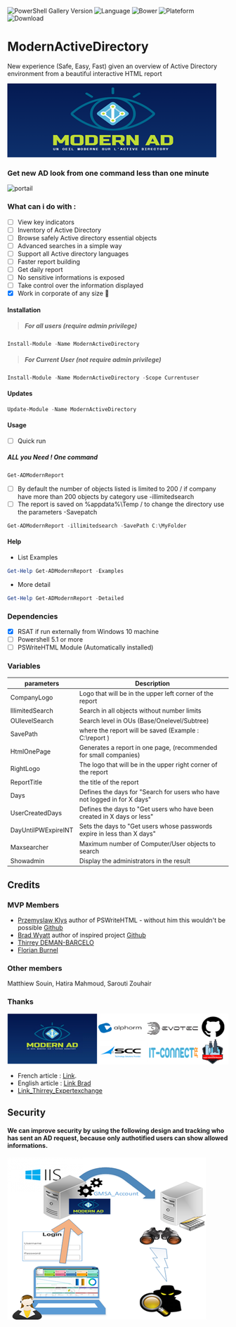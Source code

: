 ![PowerShell Gallery Version](https://img.shields.io/powershellgallery/v/ModernActivedirectory) ![Language](https://img.shields.io/badge/Powershell-100.0%25-blue)  ![Bower](https://img.shields.io/bower/l/Bootstrap?style=plastic) ![Plateform](https://img.shields.io/badge/Platform-Windows-brightgreen) ![Download](https://img.shields.io/badge/Downoad%20ModerActiveDirectory-500-orange)

# ModernActiveDirectory 
New experience (Safe, Easy, Fast) given an overview of Active Directory environment from a beautiful interactive HTML report

![Logo](Pictures/Logo.png "Logo")
### Get new AD look from one command less than one minute

![portail](https://user-images.githubusercontent.com/49924401/224164475-b18b4ce6-f4b2-4f3a-8dcc-a07b9b49ddf0.gif)

### What can i do with : 
- [ ] View key indicators
- [ ] Inventory of Active Directory
- [ ] Browse safely Active directory essential objects 
- [ ] Advanced searches in a simple way
- [ ] Support all Active directory languages
- [ ] Faster report building
- [ ] Get daily report
- [ ] No sensitive informations is exposed 
- [ ] Take control over the information displayed
- [x] Work in corporate of any size :tada:

#### Installation 
> #####  For all users (require admin privilege)
```Powershell
Install-Module -Name ModernActiveDirectory
```
> ##### For Current User (not require admin privilege)
```Powershell
Install-Module -Name ModernActiveDirectory -Scope Currentuser
```
#### Updates
```Powershell
Update-Module -Name ModernActiveDirectory
```
#### Usage
- [ ] Quick run
##### ALL you Need ! One command
```Powershell
Get-ADModernReport
```
- [ ]  By default the number of objects listed is limited to 200 / if company have more than 200 objects by category use -illimitedsearch
- [ ]  The report is saved on %appdata%\Temp  / to change the directory use the parameters -Savepatch

```Powershell
Get-ADModernReport -illimitedsearch -SavePath C:\MyFolder
```
#### Help
- List Examples
```Powershell
Get-Help Get-ADModernReport -Examples
```
- More detail
```Powershell
Get-Help Get-ADModernReport -Detailed
```
### Dependencies
- [x] RSAT if run externally from Windows 10 machine
- [ ] Powershell 5.1 or more
- [ ] PSWriteHTML Module (Automatically installed)
### Variables
| parameters  | Description |
| ------------- | ------------- |
| CompanyLogo   | Logo that will be in the upper left corner of the report  |
| IllimitedSearch | Search in all objects without number limits |
| OUlevelSearch | Search level in OUs (Base/Onelevel/Subtree) |
| SavePath      | where the report will be saved (Example : C:\report ) |
| HtmlOnePage | Generates a report in one page, (recommended for small companies) |
| RightLogo     | The logo that will be in the upper right corner of the report |
| ReportTitle   | the title of the report |
| Days          | Defines the days for "Search for users who have not logged in for X days" |
| UserCreatedDays | Defines the days to "Get users who have been created in X days or less" |
| DayUntilPWExpireINT | Sets the days to "Get users whose passwords expire in less than X days" |
| Maxsearcher | Maximum number of Computer/User objects to search |
| Showadmin | Display the administrators in the result |


## Credits
### MVP Members 
- [Przemyslaw Klys](https://www.linkedin.com/in/pklys/) author of PSWriteHTML - without him this wouldn't be possible [Github](https://github.com/EvotecIT/PSWriteHTML)
- [Brad Wyatt](https://www.thelazyadministrator.com/) author of inspired project [Github](https://github.com/bwya77)
- [Thirrey DEMAN-BARCELO](https://www.experts-exchange.com/members/DEMAN-BARCELOMVP-Thierry.html)
- [Florian Burnel](https://www.it-connect.fr/author/florian/)
### Other members
Matthiew Souin, Hatira Mahmoud, Sarouti Zouhair
### Thanks 
![Credits](Pictures/Credits1.png "Credits")

* French article : [Link](https://www.it-connect.fr/une-vue-densemble-de-votre-annuaire-en-un-clin-doeil-avec-modern-active-directory/).
* English article : [Link Brad](https://www.thelazyadministrator.com/2023/03/19/modern-active-directory-an-update-to-pshtml-ad-report/)
* [Link_Thirrey_Expertexchange](https://www.experts-exchange.com/articles/37935/Modern-Active-Directory-part-1-2.html)
                

## Security

#### We can improve security by using the following design and tracking who has sent an AD request, because only authotified users can show allowed informations.

![Archi_secu](Docs/Archi_secu1.png "Archi_secu")
